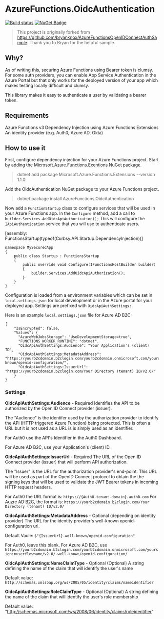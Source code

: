 # AzureFunctions.OidcAuthentication
[![Build status](https://github.com/AspNetMonsters/AzureFunctions.OidcAuthentication/workflows/Continuous%20Integration/badge.svg)](https://github.com/AspNetMonsters/AzureFunctions.OidcAuthentication/actions?query=workflow%3A%22Continuous+Integration%22) [![NuGet Badge](https://buildstats.info/nuget/AzureFunctions.OidcAuthentication)](https://www.nuget.org/packages/AzureFunctions.OidcAuthentication/)

> This project is originally forked from https://github.com/bryanknox/AzureFunctionsOpenIDConnectAuthSample. Thank you to Bryan for the helpful sample.

## Why?
As of writing this, securing Azure Functions using Bearer token is clumsy. For some auth providers, you can enable App Service Authentication in the Azure Portal but that only works for the deployed version of your app which makes testing locally difficult and clumsy.

This library makes it easy to authenticate a user by validating a bearer token.

## Requirements

Azure Functions v3 
Dependency Injection using Azure Functions Extensions 
An identity provider (e.g. Auth0, Azure AD, Okta)

## How to use it

First, configure dependency injection for your Azure Functions project. Start by adding the Microsoft.Azure.Functions.Exentions NuGet package.

> dotnet add package Microsoft.Azure.Functions.Extensions --version 1.1.0

Add the OidcAuthentication NuGet package to your Azure Functions project.

> dotnet package install AzureFunctions.OidcAuthentication

Now add a `FunctionStartup` class to configure services that will be used in your Azure Functions app. In the `Configure` method, add a call to `builder.Services.AddOidcApiAuthorization();` This will configure the `IApiAuthentication` service that you will use to authenticate users.

[assembly: FunctionsStartup(typeof(Curbsy.API.Startup.DependencyInjection))]

```
namespace MySecuredApp
{
    public class Startup : FunctionsStartup
    {
        public override void Configure(IFunctionsHostBuilder builder)
        {
            builder.Services.AddOidcApiAuthorization();
        }
    }
}
```

Configuration is loaded from a environment variables which can be set in `local.settings.json` for local development or in the Azure portal for your deployed app. Settings are prefixed with `OidcApiAuthSettings:`.

Here is an example `local.settings.json` file for Azure AD B2C:

```
{
    "IsEncrypted": false,
    "Values": {
      "AzureWebJobsStorage": "UseDevelopmentStorage=true",
      "FUNCTIONS_WORKER_RUNTIME": "dotnet",
      "OidcApiAuthSettings:Audience": "Your Application's (client) ID",
      "OidcApiAuthSettings:MetadataAddress": "https://yourb2cdomain.b2clogin.com/yourb2cdomain.onmicrosoft.com/yoursigninuserflowname/v2.0/.well-known/openid-configuration/",
      "OidcApiAuthSettings:IssuerUrl": "https://yourb2cdomain.b2clogin.com/Your Directory (tenant) ID/v2.0/"
    }
}
```

### Settings 

**OidcApiAuthSettings:Audience** - Required
Identifies the API to be authorized by the Open ID Connect provider (issuer).

The "Audience" is the identifer used by the authorization provider to identify the API (HTTP triggered Azure Function) being protected. This is often a URL but it is not used as a URL is is simply used as an identifier.

For Auth0 use the API's Identifier in the Auth0 Dashboard.

For Azure AD B2C, use your Application's (client) ID.

**OidcApiAuthSettings:IssuerUrl** - Required
The URL of the Open ID Connect provider (issuer) that will perform API authorization.

The "Issuer" is the URL for the authorization provider's end-point. This URL will be used as part of the OpenID Connect protocol to obtain the the signing keys that will be used to validate the JWT Bearer tokens in incoming HTTP request headers.

For Auth0 the URL format is:  `https://{Auth0-tenant-domain}.auth0.com`
For Auzre AD B2C, the format is: `https://yourb2cdomain.b2clogin.com/Your Directory (tenant) ID/v2.0/`

**OidcApiAuthSettings:MetadataAddress** - Optional (depending on identity provider)
The URL for the identity provider's well-known openid-configuration url.

Default Vaule: `$"{IssuerUrl}.well-known/openid-configuration"`

For Auth0, leave this blank.
For Azure AD B2C, use `https://yourb2cdomain.b2clogin.com/yourb2cdomain.onmicrosoft.com/yoursigninuserflowname/v2.0/.well-known/openid-configuration/`

**OidcApiAuthSettings:NameClaimType** - Optional
(Optional) A string defining the name of the claim that will identify the user's name

Default value: `http://schemas.xmlsoap.org/ws/2005/05/identity/claims/nameidentifier`

**OidcApiAuthSettings:RoleClaimType** - Optional
(Optional) A string defining the name of the claim that will identify the user's role membership

Default value: "http://schemas.microsoft.com/ws/2008/06/identity/claims/roleidentifier"



